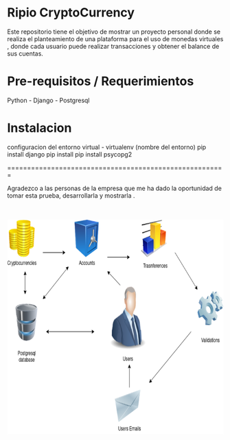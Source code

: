Ripio CryptoCurrency
=======================================================

Este repositorio tiene el objetivo de mostrar un proyecto 
personal donde se realiza el planteamiento de una plataforma
para el uso de monedas virtuales , donde cada usuario puede
realizar transacciones y obtener el balance de sus cuentas.

Pre-requisitos / Requerimientos
=====================
Python - Django - Postgresql 

Instalacion
=============================
configuracion del entorno virtual - virtualenv (nombre del entorno)
pip install django
pip install 
pip install psycopg2

=======================================================

Agradezco a las personas de la empresa  que
me ha dado la oportunidad de tomar esta prueba,
desarrollarla y mostrarla .



<br>
<br>


<img src="Ripio/images/Untitled Diagram(1).png" width="800" height="500">
